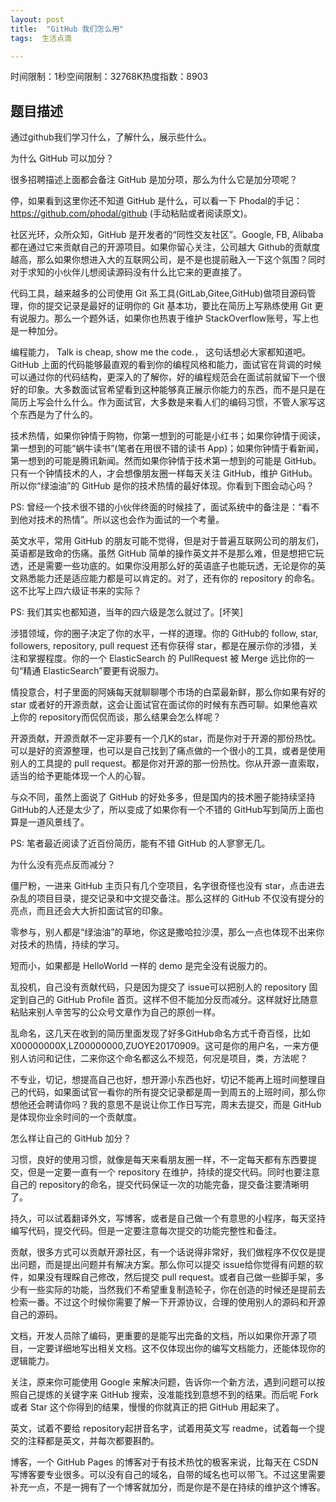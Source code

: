 ```yaml
---
layout: post
title:  "GitHub 我们怎么用"
tags:  生活点滴

---
```

时间限制：1秒空间限制：32768K热度指数：8903



## 题目描述

通过github我们学习什么，了解什么，展示些什么。



为什么 GitHub 可以加分？

很多招聘描述上面都会备注 GitHub 是加分项，那么为什么它是加分项呢？

停，如果看到这里你还不知道 GitHub 是什么，可以看一下 Phodal的手记：https://github.com/phodal/github (手动粘贴或者阅读原文)。

社区光环，众所众知，GitHub 是开发者的“同性交友社区”。Google, FB, Alibaba 都在通过它来贡献自己的开源项目。如果你留心关注，公司越大 Github的贡献度越高，那么如果你想进入大的互联网公司，是不是也提前融入一下这个氛围？同时对于求知的小伙伴儿想阅读源码没有什么比它来的更直接了。

代码工具，越来越多的公司使用 Git 系工具(GitLab,Gitee,GitHub)做项目源码管理，你的提交记录是最好的证明你的 Git 基本功，要比在简历上写熟练使用 Git 更有说服力。那么一个题外话，如果你也热衷于维护 StackOverflow账号，写上也是一种加分。

编程能力， Talk is cheap, show me the code.， 这句话想必大家都知道吧。 GitHub 上面的代码能够最直观的看到你的编程风格和能力，面试官在背调的时候可以通过你的代码结构，更深入的了解你，好的编程规范会在面试前就留下一个很好的印象。大多数面试官希望看到这种能够真正展示你能力的东西，而不是只是在简历上写会什么什么。作为面试官，大多数是来看人们的编码习惯，不管人家写这个东西是为了什么的。

技术热情，如果你钟情于购物，你第一想到的可能是小红书；如果你钟情于阅读，第一想到的可能“蜗牛读书”(笔者在用很不错的读书 App)；如果你钟情于看新闻，第一想到的可能是腾讯新闻。然而如果你钟情于技术第一想到的可能是 GitHub。只有一个钟情技术的人，才会想像朋友圈一样每天关注 GitHub，维护 GitHub。所以你“绿油油”的 GitHub 是你的技术热情的最好体现。你看到下图会动心吗？



PS: 曾经一个技术很不错的小伙伴终面的时候挂了，面试系统中的备注是：“看不到他对技术的热情”。所以这也会作为面试的一个考量。

英文水平，常用 GitHub 的朋友可能不觉得，但是对于普遍互联网公司的朋友们，英语都是致命的伤痛。虽然 GitHub 简单的操作英文并不是那么难，但是想把它玩透，还是需要一些功底的。如果你没用那么好的英语底子也能玩透，无论是你的英文熟悉能力还是适应能力都是可以肯定的。对了，还有你的 repository 的命名。这不比写上四六级证书来的实际？

PS: 我们其实也都知道，当年的四六级是怎么就过了。[坏笑]

涉猎领域，你的圈子决定了你的水平，一样的道理。你的 GitHub的 follow, star, followers, repository, pull request 还有你获得 star，都是在展示你的涉猎，关注和掌握程度。你的一个 ElasticSearch 的 PullRequest 被 Merge 远比你的一句“精通 ElasticSearch”要更有说服力。

情投意合，村子里面的阿姨每天就聊聊哪个市场的白菜最新鲜，那么你如果有好的 star 或者好的开源贡献，这会让面试官在面试你的时候有东西可聊。如果他喜欢上你的 repository而侃侃而谈，那么结果会怎么样呢？

开源贡献，开源贡献不一定非要有一个几K的star，而是你对于开源的那份热忱。可以是好的资源整理，也可以是自己找到了痛点做的一个很小的工具，或者是使用别人的工具提的 pull request。都是你对开源的那一份热忱。你从开源一直索取，适当的给予更能体现一个人的心智。

与众不同，虽然上面说了 GitHub 的好处多多，但是国内的技术圈子能持续坚持 GitHub的人还是太少了，所以变成了如果你有一个不错的 GitHub写到简历上面也算是一道风景线了。

PS: 笔者最近阅读了近百份简历，能有不错 GitHub 的人寥寥无几。

为什么没有亮点反而减分？

僵尸粉，一进来 GitHub 主页只有几个空项目，名字很奇怪也没有 star，点击进去杂乱的项目目录，提交记录和中文提交备注。那么这样的 GitHub 不仅没有提分的亮点，而且还会大大折扣面试官的印象。

零参与，别人都是“绿油油”的草地，你这是撒哈拉沙漠，那么一点也体现不出来你对技术的热情，持续的学习。

短而小，如果都是 HelloWorld 一样的 demo 是完全没有说服力的。

乱投机，自己没有贡献代码，只是因为提交了 issue可以把别人的 repository 固定到自己的 GitHub Profile 首页。这样不但不能加分反而减分。这样就好比随意粘贴来别人辛苦写的公众号文章作为自己的原创一样。

乱命名，这几天在收到的简历里面发现了好多GitHub命名方式千奇百怪，比如 X00000000X,LZ00000000,ZUOYE20170909。这可是你的用户名，一来方便别人访问和记住，二来你这个命名都这么不规范，何况是项目，类，方法呢？

不专业，切记，想提高自己也好，想开源小东西也好，切记不能再上班时间整理自己的代码，如果面试官一看你的所有提交记录都是周一到周五的上班时间，那么你想他还会聘请你吗？我的意思不是说让你工作日写完，周末去提交，而是 GitHub 是体现你业余时间的一个贡献度。

怎么样让自己的 GitHub 加分？

习惯，良好的使用习惯，就像是每天来看朋友圈一样，不一定每天都有东西要提交，但是一定要一直有一个 repository 在维护，持续的提交代码。同时也要注意自己的 repository的命名，提交代码保证一次的功能完备，提交备注要清晰明了。

持久，可以试着翻译外文，写博客，或者是自己做一个有意思的小程序，每天坚持编写代码，提交代码。但是一定要注意每次提交的功能完整性和备注。

贡献，很多方式可以贡献开源社区，有一个话说得非常好，我们做程序不仅仅是提出问题，而是提出问题并有解决方案。那么你可以提交 issue给你觉得有问题的软件，如果没有理睬自己修改，然后提交 pull request。或者自己做一些脚手架，多少有一些实际的功能，当然我们不希望重复制造轮子，你在创造的时候还是提前去检索一番。不过这个时候你需要了解一下开源协议，合理的使用别人的源码和开源自己的源码。

文档，开发人员除了编码，更重要的是能写出完备的文档，所以如果你开源了项目，一定要详细地写出相关文档。这不仅体现出你的编写文档能力，还能体现你的逻辑能力。

关注，原来你可能使用 Google 来解决问题，告诉你一个新方法，遇到问题可以按照自己提炼的关键字来 GitHub 搜索，没准能找到意想不到的结果。而后呢 Fork 或者 Star 这个你得到的结果，慢慢的你就真正的把 GitHub 用起来了。

英文，试着不要给 repository起拼音名字，试着用英文写 readme，试着每一个提交的注释都是英文，并每次都要斟酌。

博客，一个 GitHub Pages 的博客对于有技术热忱的极客来说，比每天在 CSDN 写博客要专业很多。可以没有自己的域名，自带的域名也可以带飞。不过这里需要补充一点，不是一拥有了一个博客就加分，而是你是不是在持续的维护这个博客。

